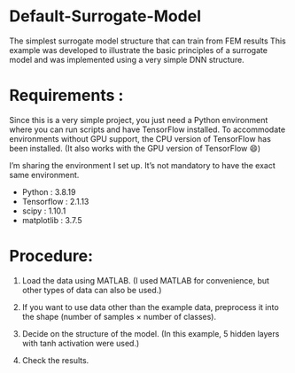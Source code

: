 # Default-Surrogate-Model
The simplest surrogate model structure that can train from FEM results
This example was developed to illustrate the basic principles of a surrogate model and was implemented using a very simple DNN structure.
# Requirements : 
Since this is a very simple project, you just need a Python environment where you can run scripts and have TensorFlow installed. To accommodate environments without GPU support, the CPU version of TensorFlow has been installed.
(It also works with the GPU version of TensorFlow 😄)

I’m sharing the environment I set up. It’s not mandatory to have the exact same environment.

- Python : 3.8.19
- Tensorflow : 2.1.13
- scipy : 1.10.1
- matplotlib : 3.7.5

# Procedure: 

1. Load the data using MATLAB. (I used MATLAB for convenience, but other types of data can also be used.)

2. If you want to use data other than the example data, preprocess it into the shape (number of samples × number of classes).

3. Decide on the structure of the model. (In this example, 5 hidden layers with tanh activation were used.)

4. Check the results.

